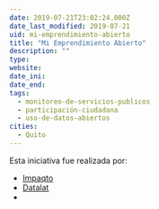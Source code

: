 ```yaml
---
date: 2019-07-21T23:02:24.000Z
date_last_modified: 2019-07-21
uid: mi-emprendimiento-abierto
title: "Mi Emprendimiento Abierto"
description: ""
type: 
website: 
date_ini: 
date_end: 
tags:
  - monitoreo-de-servicios-publicos
  - participación-ciudadana
  - uso-de-datos-abiertos
cities: 
  - Quito
---
```


Esta iniciativa fue realizada por:

- [Impaqto](/i/impaqto.html)
- [Datalat](/i/datalat.html)
- [](/i/fundacion-medialab-quito.html)
